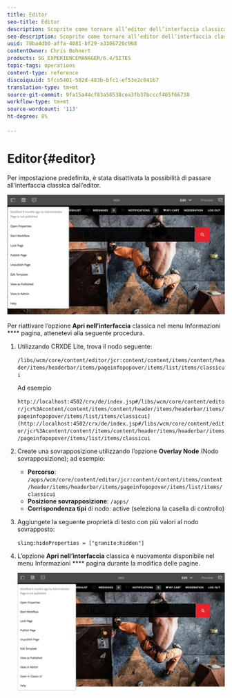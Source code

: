 ```yaml
---
title: Editor
seo-title: Editor
description: Scoprite come tornare all’editor dell’interfaccia classica.
seo-description: Scoprite come tornare all’editor dell’interfaccia classica.
uuid: 78ba4db0-affa-4081-bf29-a3306720c968
contentOwner: Chris Bohnert
products: SG_EXPERIENCEMANAGER/6.4/SITES
topic-tags: operations
content-type: reference
discoiquuid: 5fca5401-502d-483b-bfc1-ef53e2c041b7
translation-type: tm+mt
source-git-commit: 9fa15a44cf83a50538cea3fb37bcccf405f66738
workflow-type: tm+mt
source-wordcount: '113'
ht-degree: 8%

---
```



# Editor{#editor}

Per impostazione predefinita, è stata disattivata la possibilità di passare all’interfaccia classica dall’editor.

![chlimage_1-9](assets/chlimage_1-9.png)

Per riattivare l’opzione **Apri nell’interfaccia** classica nel menu Informazioni **** pagina, attenetevi alla seguente procedura.

1. Utilizzando CRXDE Lite, trova il nodo seguente:

   `/libs/wcm/core/content/editor/jcr:content/content/items/content/header/items/headerbar/items/pageinfopopover/items/list/items/classicui`

   Ad esempio

   `http://localhost:4502/crx/de/index.jsp#/libs/wcm/core/content/editor/jcr%3Acontent/content/items/content/header/items/headerbar/items/pageinfopopover/items/list/items/classicui](http://localhost:4502/crx/de/index.jsp#/libs/wcm/core/content/editor/jcr%3Acontent/content/items/content/header/items/headerbar/items/pageinfopopover/items/list/items/classicui`

1. Create una sovrapposizione utilizzando l’opzione **Overlay Node** (Nodo sovrapposizione); ad esempio:

   * **Percorso**: `/apps/wcm/core/content/editor/jcr:content/content/items/content/header/items/headerbar/items/pageinfopopover/items/list/items/classicui`
   * **Posizione sovrapposizione**: `/apps/`
   * **Corrispondenza tipi** di nodo: active (seleziona la casella di controllo)

1. Aggiungete la seguente proprietà di testo con più valori al nodo sovrapposto:

   `sling:hideProperties = ["granite:hidden"]`

1. L’opzione **Apri nell’interfaccia** classica è nuovamente disponibile nel menu Informazioni **** pagina durante la modifica delle pagine.

   ![chlimage_1-10](assets/chlimage_1-10.png)

